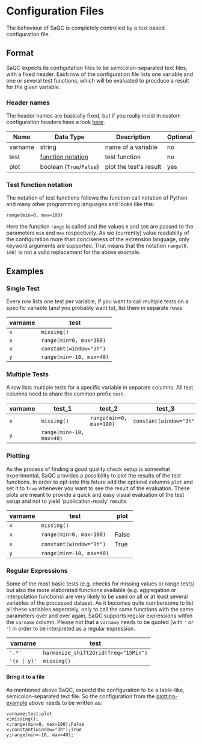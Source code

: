 # Configuration Files
The behaviour of SaQC is completely controlled by a text based configuration file.

## Format
SaQC expects its configutation files to be semicolon-separated text files, with a
fixed header. Each row of the configuration file lists
one variable and one or several test functions, which will be evaluated to
procduce a result for the given variable.


### Header names

The header names are basically fixed, but if you really insist in custom
configuration headers have a look [here](saqc/core/config.py).

| Name    | Data Type                                    | Description            | Optional |
|---------|----------------------------------------------|------------------------|----------|
| varname | string                                       | name of a variable     | no       |
| test    | [function notation](#test-function-notation) | test function          | no       |
| plot    | boolean (`True`/`False`)                     | plot the test's result | yes      |


### Test function notation
The notation of test functions follows the function call notation of Python and
many other programming languages and looks like this:
```
range(min=0, max=100)
```
Here the function `range` is called and the values `0` and `100` are passed
to the parameters `min` and `max` respectively. As we (currently) value readablity
of the configuration more than conciseness of the extrension language, only
keyword arguments are supported. That means that the notation `range(0, 100)`
is not a valid replacement for the above example.

## Examples
### Single Test
Every row lists one test per variable, if you want to call multiple tests on
a specific variable (and you probably want to), list them in separate rows

| varname | test                     |
|---------|--------------------------|
| `x`     | `missing()`              |
| `x`     | `range(min=0, max=100)`  |
| `x`     | `constant(window="3h")`  |
| `y`     | `range(min=-10, max=40)` |

### Multiple Tests
A row lists multiple tests for a specific variable in separate columns. All test
columns need to share the common prefix `test`.

| varname | test_1                   | test_2                  | test_3                  |
|---------|--------------------------|-------------------------|-------------------------|
| `x`     | `missing()`              | `range(min=0, max=100)` | `constant(window="3h")` |
| `y`     | `range(min=-10, max=40)` |                         |                         |

### Plotting
As the process of finding a good quality check setup is somewhat experimental, SaQC
provides a possibility to plot the results of the test functions. In
order to opt-into this feture add the optional columns `plot` and set it
to `True` whenever you want to see the result of the evaluation. These plots are
meant to provide a quick and easy visual evaluation of the test setup and not to
yield 'publication-ready' results

| varname | test                     | plot  |
|---------|--------------------------|-------|
| `x`     | `missing()`              |       |
| `x`     | `range(min=0, max=100)`  | False |
| `x`     | `constant(window="3h")`  | True  |
| `y`     | `range(min=-10, max=40)` |       |

### Regular Expressions
Some of the most basic tests (e.g. checks for missing values or range tests) but
also the more elaborated functions available (e.g. aggregation or interpolation
functions) are very likely to be used on all or at least several variables of
the processed dataset. As it becomes quite cumbersome to list all these
variables seperately, only to call the same functions with the same
parameters over and over again, SaQC supports regular expressions
within the `varname` column. Please not that a `varname` needs to be quoted 
(with `'` or `"`) in order to be interpreted as a regular expression.

| varname      | test                                 |
|--------------|--------------------------------------|
| `'.*'`       | `harmonize_shift2Grid(freq="15Min")` |
| `'(x \| y)'` | `missing()`                          |

#### Bring it to a file
As mentioned above SaQC, expectd the configuration to be a table-like,
semicolon-separated text file. So the configuration from the
[plotting-example](#plotting) above needs to be written as:

```
varname;test;plot
x;missing();
x;range(min=0, max=100);False
x;constant(window="3h");True
y;range(min=-10, max=40);
```
